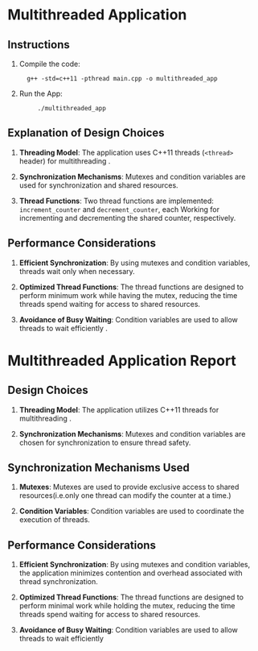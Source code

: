 # Multithreaded Application

## Instructions

1. Compile the code:
   
         g++ -std=c++11 -pthread main.cpp -o multithreaded_app

2. Run the App:

            ./multithreaded_app

## Explanation of Design Choices

1. **Threading Model**: The application uses C++11 threads (`<thread>` header) for multithreading .

2. **Synchronization Mechanisms**: Mutexes and condition variables are used for synchronization and shared resources. 

3. **Thread Functions**: Two thread functions are implemented: `increment_counter` and `decrement_counter`, each Working for incrementing and decrementing the shared counter, respectively.

## Performance Considerations

1. **Efficient Synchronization**: By using mutexes and condition variables, threads wait only when necessary.

2. **Optimized Thread Functions**: The thread functions are designed to perform minimum work while having the mutex, reducing the time threads spend waiting for access to shared resources.

3. **Avoidance of Busy Waiting**: Condition variables are used to allow threads to wait efficiently .


# Multithreaded Application Report

## Design Choices

1. **Threading Model**: The application utilizes C++11 threads for multithreading .

2. **Synchronization Mechanisms**: Mutexes and condition variables are chosen for synchronization to ensure thread safety.

## Synchronization Mechanisms Used

1. **Mutexes**: Mutexes are used to provide exclusive access to shared resources(i.e.only one thread can modify the counter at a time.)

2. **Condition Variables**: Condition variables are used to coordinate the execution of threads.

## Performance Considerations

1. **Efficient Synchronization**: By using mutexes and condition variables, the application minimizes contention and overhead associated with thread synchronization.

2. **Optimized Thread Functions**: The thread functions are designed to perform minimal work while holding the mutex, reducing the time threads spend waiting for access to shared resources.

3. **Avoidance of Busy Waiting**: Condition variables are used to allow threads to wait efficiently
